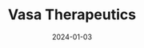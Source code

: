 ---  
layout: startup_page  
title: "Vasa Therapeutics"  
id: "vasatherapeutics.com"  
permalink: "/vasatherapeuticsvasatherapeutics.com01032024/"  
website: "https://www.vasatherapeutics.com"  
funding_round: "Seed"  
funding_amount: "$6M"  
investors: "Orphinic Scientific SA, NuFund Venture Group, SeedFolio"  
about: "Vasa Therapeutics is a preclinical-stage biopharmaceutical company focused on developing novel therapies for cardiovascular aging. Their lead candidate, VS-041, targets heart failure with preserved ejection fraction (HFpEF) and is entering the final stages of preclinical development. The company aims to extend healthy lifespan through personalized medicine-based treatments."  
markets: "Biotechnology, Cardiovascular Disease, Personalized Medicine, Drug discovery, Aging, Heart Failure with preserved Ejection Fraction, Sarcopenia, Obesity, Chronic Kidney Disease, Peripheral Artery Disease, Arrhythmia, and Longevity"  
hq: "Encinitas, California, United States"  
founded_year: "2019"  
linkedin: "https://www.linkedin.com/company/vasa-therapeutics"  
twitter: ""  
instagram: ""  
facebook: ""  
crunchbase: "https://www.crunchbase.com/organization/vasa-therapeutics"  
pitchbook: "https://pitchbook.com/profiles/company/482756-68"  

date_display: "03-Jan-2024"  
date: "2024-01-03"

# SEO Optimization  
meta_title: "Vasa Therapeutics - Seed Funding ($6M)"  
meta_description: "Vasa Therapeutics, Vasa Therapeutics is a preclinical-stage biopharmaceutical company focused on developing novel therapies for cardiovascular aging. Their lead candidat..."  
meta_keywords: "Vasa Therapeutics, Biotechnology, Cardiovascular Disease, Personalized Medicine, Drug discovery, Aging, Heart Failure with preserved Ejection Fraction, Sarcopenia, Obesity, Chronic Kidney Disease, Peripheral Artery Disease, Arrhythmia, and Longevity, Seed funding"  
canonical_url: "https://startup.projectstartups.com/vasatherapeuticsvasatherapeutics.com01032024/"  
---